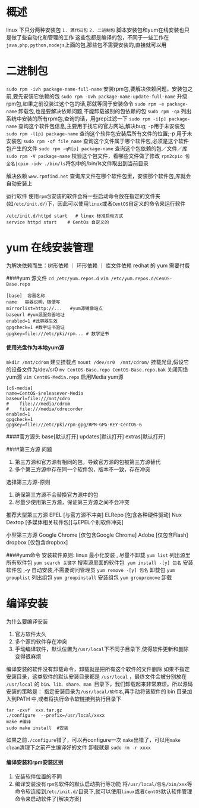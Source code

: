 概述
==============
linux 下只分两种安装包
`1. 源代码包`
`2. 二进制包`
脚本安装包和yum在线安装也只是做了些自动化和管理的工作
这些包都是编译的包，不同于一些工作在`java,php,python,nodejs`上面的包,那些包不需要安装的,直接就可以用

二进制包
==============

`sudo rpm -ivh package-name-full-name` 安装rpm包,要解决依赖问题，安装包之前,要先安装它依赖的包
`sudo rpm -Uvh package-name-update-full-name` 升级rpm包,如果之前没装过这个包的话,那就等同于安装命令
`sudo rpm -e package-name` 卸载包,也是要解决依赖问题,不能卸载被别的包依赖的包
`sudo rpm -qa` 列出系统中安装的所有rpm包,查询的话，用grep过滤一下
`sudo rpm -i[p] package-name` 查询这个软件包信息,主要用于找它的官方网站,解决bug; -p用于未安装包
`sudo rpm -l[p] package-name` 查询这个软件包安装后所有文件的位置;-p 用于未安装包
`sudo rpm -qf file_name` 查询这个文件属于哪个软件包,必须是这个软件包产生的文件
`sudo rpm -qR[p] package-name` 查询这个包依赖的包／文件／库
`sudo rpm -V package-name` 校验这个包文件，看哪些文件做了修改
`rpm2cpio 包全名|cpio -idv ./bin/ls`将包中的/bin/ls文件取出到当前目录

解决依赖
`www.rpmfind.net` 查询库文件在哪个软件包里，安装那个软件包,库就会自动安装上

运行软件
使用`rpm包`安装的软件会将一些启动命令放在指定的文件夹(如`/etc/init.d/`)下，因此可以使用`linux`或者`CentOS`自定义的命令来运行软件
```
/etc/init.d/httpd start   # linux 标准启动方式
service httpd start    # CentOs 自定义的
```

yum 在线安装管理
========================
为解决依赖而生：树形依赖 ｜ 环形依赖 ｜ 库文件依赖
redhat 的 yum 需要付费

####yum 源文件
`cd /etc/yum.repos.d`
`vim /etc/yum.repos.d/CenOS-Base.repo`
```
[base]  容器名称
name   容器说明，随便写
mirrorlist=http://...   #yum源镜像站点
baseurl #yum源服务器地址
enabled=1 #此容器生效
gpgcheck=1 #数字证书验证
gpgkey=file:///etc/pki/rpm... # 数字证书
```

#### 使用光盘作为本地yum源
`mkdir /mnt/cdrom` 建立挂载点
`mount /dev/sr0  /mnt/cdrom/` 挂载光盘,假设它的设备文件为/dev/sr0
`mv CentOS-Base.repo CentOS-Base.repo.bak` 关闭网络yum源
`vim CentOS-Media.repo` 启用Media yum源
```
[c6-media]
name=CentOS-$releasever-Media
baseurl=file:///mnt/cdro
#    file:///media/cdrom
#    file:///media/cdrecorder
enabled=1
gpgcheck=1
gpgkey=file:///etc/pki/rpm-gpg/RPM-GPG-KEY-CentOS-6
```

####官方源头
base[默认打开]
updates[默认打开]
extras[默认打开]

####第三方源
问题
1. 第三方源和官方源有相同的包，导致官方源的包被第三方源替代
2. 多个第三方源中存在同一个软件包，版本不一致，存在冲突

选择第三方源-原则
1. 确保第三方源不会替换官方源中的包
2. 尽量少使用第三方源，保证第三方源之间不会冲突

推荐大型第三方源
EPEL [与官方源不冲突]
ELRepo [包含各种硬件驱动]
Nux Dextop [多媒体相关软件包][与EPEL个别软件冲突]

小型第三方源
Google Chrome [仅包含Google Chrome]
Adobe [仅包含Flash]
dropbox [仅包含dropbox]

####yum命令
安装软件原则: linux 最小化安装 , 尽量不卸载
`yum list` 列出源里所有软件包
`yum search 关键字` 搜索源里面的软件包 
`yum install -[y] 包名` 安装软件包 ,-y 自动安装,不需要询问管理员
`yum remove -[y] 包名` 卸载包
`yum grouplist` 列出组包
`yum groupinstall` 安装组包
`yum groupremove` 卸载

编译安装
=================
为什么要编译安装

1. 官方软件太久
2. 多个源的软件存在冲突
3. 手动编译软件，默认位置为`/usr/local`下不同子目录下,使得软件更新和删除变得很麻烦

编译安装的软件没有卸载命令，卸载就是把所有这个软件的文件删除
如果不指定安装目录，这类软件的默认安装目录都是 `/usr/local` ，最终文件会被分别放在 `/usr/local` 的 `bin、lib、share、man `目录下，我们卸载起来非常麻烦。所以源码安装的策略是：
指定安装目录为`/usr/local/软件名`,再手动将该软件的 bin 目录加入到PATH 中,或者将执行命令软链接到执行目录下
```
tar -zxvf  xxx.tar.gz
./configure  --prefix=/usr/local/xxxx
make #编译
sudo make install  #安装
```
如果之前`./configure`错了，可以再configure一次
`make`出错了，可以用`make clean`清理下之前产生编译好的文件
卸载就是 `sudo rm -r xxxx`

#### 编译安装和rpm安装区别
1. 安装软件位置的不同
2. 编译安装没有`rpm包`软件的默认启动执行等功能
将`/usr/local/包名/bin/xxx`等命令软连接到`/etc/init.d/`目录下,就可以使用`linux`或者`CentOS`默认软件管理命令来启动软件了[解决方案]
